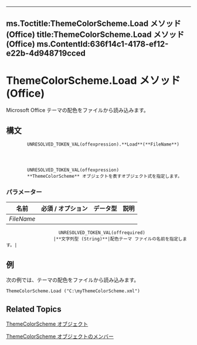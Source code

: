 

---
ms.Toctitle:ThemeColorScheme.Load メソッド (Office)
title:ThemeColorScheme.Load メソッド (Office)
ms.ContentId:636f14c1-4178-ef12-e22b-4d948719cced
---
# ThemeColorScheme.Load メソッド (Office)




Microsoft Office テーマの配色をファイルから読み込みます。

## 構文

            UNRESOLVED_TOKEN_VAL(offexpression).**Load**(**FileName**)




            UNRESOLVED_TOKEN_VAL(offexpression)
            **ThemeColorScheme** オブジェクトを表すオブジェクト式を指定します。

### パラメーター

|**名前**|**必須 / オプション**|**データ型**|**説明**|
|---|---|---|---|
|*FileName*|
                        UNRESOLVED_TOKEN_VAL(offrequired)
                      |**文字列型 (String)**|配色テーマ ファイルの名前を指定します。|





## 例
次の例では、テーマの配色をファイルから読み込みます。

```vba
ThemeColorScheme.Load ("C:\myThemeColorScheme.xml") 

```




## Related Topics

[ThemeColorScheme オブジェクト](aa4e888e-cdcd-4682-13e3-fcae1a9e4d46.md)

[ThemeColorScheme オブジェクトのメンバー](0b73a1ec-7d1e-1b94-6411-ddf0ec95d935.md)




